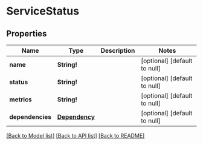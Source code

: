 # ServiceStatus

## Properties
Name | Type | Description | Notes
------------ | ------------- | ------------- | -------------
**name** | **String!** |  | [optional] [default to null]
**status** | **String!** |  | [optional] [default to null]
**metrics** | **String!** |  | [optional] [default to null]
**dependencies** | [**Dependency**](Dependency.md) |  | [optional] [default to null]

[[Back to Model list]](../README.md#documentation-for-models) [[Back to API list]](../README.md#documentation-for-api-endpoints) [[Back to README]](../README.md)


